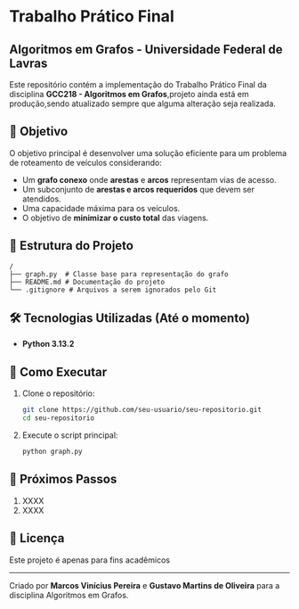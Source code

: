 # Trabalho Prático Final

## Algoritmos em Grafos - Universidade Federal de Lavras

Este repositório contém a implementação do Trabalho Prático Final da disciplina **GCC218 - Algoritmos em Grafos**,projeto ainda está em produção,sendo atualizado sempre que alguma alteração seja realizada.

## 📌 Objetivo

O objetivo principal é desenvolver uma solução eficiente para um problema de roteamento de veículos considerando:
- Um **grafo conexo** onde **arestas** e **arcos** representam vias de acesso.
- Um subconjunto de **arestas e arcos requeridos** que devem ser atendidos.
- Uma capacidade máxima para os veículos.
- O objetivo de **minimizar o custo total** das viagens.

## 📂 Estrutura do Projeto

```
/
├── graph.py  # Classe base para representação do grafo
├── README.md # Documentação do projeto
└── .gitignore # Arquivos a serem ignorados pelo Git
```

## 🛠 Tecnologias Utilizadas (Até o momento)

- **Python 3.13.2**

## 🚀 Como Executar

1. Clone o repositório:
   ```bash
   git clone https://github.com/seu-usuario/seu-repositorio.git
   cd seu-repositorio
   ```
2. Execute o script principal:
   ```bash
   python graph.py
   ```

## 📝 Próximos Passos

1. XXXX
2. XXXX

## 📜 Licença

Este projeto é apenas para fins acadêmicos

---
Criado por **Marcos Vinícius Pereira** e **Gustavo Martins de Oliveira** para a disciplina Algoritmos em Grafos.
